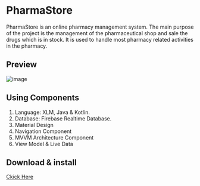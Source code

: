 # PharmaStore
 PharmaStore is an online pharmacy management system. The main purpose of the project is the management of the pharmaceutical shop and sale the drugs which is in stock. It is used to handle most pharmacy related activities in the pharmacy.

## Preview
![image](https://user-images.githubusercontent.com/67409313/211042502-2014e26a-a1a5-4780-87bd-3543a8005f4e.png)


## Using Components
1. Language: XLM, Java & Kotlin.
2. Database: Firebase Realtime Database.
3. Material Design
4. Navigation Component
5. MVVM Architecture Component
6. View Model & Live Data

## Download & install 
<a href="https://drive.google.com/drive/folders/1LlxKnSZ6nd4nTbi_MObbpzQlq57dzokV?usp=share_link">Ckick Here</a>
